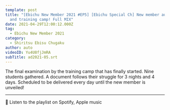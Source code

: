 ```yaml
---
template: post
title: "[Ebichu New Member 2021 #EP5] [Ebichu Special Ch] New member audition
  and training camp! Full MIX"
date: 2021-04-29T12:00:12.000Z
tag:
  - Ebichu New Member 2021
category:
  - Shiritsu Ebisu Chugaku
author: auto
videoID: Yu4U8fjJmRA
subTitle: ad2021-05.srt
---
```

The final examination by the training camp that has finally started.
Nine students gathered.
A document follows their struggle for 3 nights and 4 days.
Scheduled to be delivered every day until the new member is unveiled!

- - - - - - - - - - - - - - - - - - - - - - - - - - - - - - - - - - - - - - - - - - - - - - - - - - - - - - - - - - - - - - - -
🎵 Listen to the playlist on Spotify, Apple music